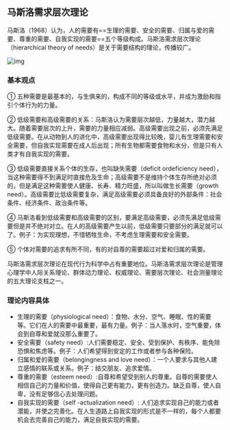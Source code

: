 ## 马斯洛需求层次理论

马斯洛（1968）认为，人的需要有==生理的需要、安全的需要、归属与爱的需要、尊重的需要、自我实现的需要==五个等级构成。马斯洛需求层次理论（hierarchical theory of needs）是关于需要结构的理论，传播较广。

![img](https://bkimg.cdn.bcebos.com/pic/ac6eddc451da81cb2fac00e55f66d0160924314b?x-bce-process=image/watermark,image_d2F0ZXIvYmFpa2U4MA==,g_7,xp_5,yp_5)

### 基本观点

① 五种需要是最基本的，与生俱来的，构成不同的等级或水平，并成为激励和指引个体行为的力量。

② 低级需要和高级需要的关系：马斯洛认为需要层次越低，力量越大，潜力越大。随着需要层次的上升，需要的力量相应减弱。高级需要出现之前，必须先满足低级需要。在从动物到人的进化中，高级需要出现得比较晚，婴儿有生理需要和安全需要，但自我实现需要在成人后出现；所有生物都需要食物和水分，但是只有人类才有自我实现的需要。

③ 低级需要直接关系个体的生存，也叫缺失需要（deficit ordeficiency need），当这种需要得不到满足时直接危及生命；高级需要不是维持个体生存所绝对必须的，但是满足这种需要使人健康、长寿、精力旺盛，所以叫做生长需要（growth need）。高级需要比低级需要复杂，满足高级需要必须具备良好的外部条件：社会条件、经济条件、政治条件等。

④ 马斯洛看到低级需要和高级需要的区别，要满足高级需要，必须先满足低级需要但是并不绝对对立。在人的高级需要产生以前，低级需要只要部分的满足就可以了。例子：为实现理想，不惜牺牲生命，不考虑生理需要和安全需要。 

⑤ 个体对需要的追求有所不同，有的对自尊的需要超过对爱和归属的需要。

马斯洛需求层次理论在现代行为科学中占有重要地位。马斯洛需求层次理论是管理心理学中人际关系理论、群体动力理论、权威理论、需要层次理论、社会测量理论的五大理论支柱之一。

### 理论内容具体

- 生理的需要（physiological need）：食物、水分、空气、睡眠、性的需要等。它们在人的需要中最重要，最有力量。例子：当人落水时，空气重要，体会到自尊和爱就没那么重要了。
- 安全需要（safety need）:人们需要稳定、安全、受到保护、有秩序、能免除恐惧和焦虑等。例子：人们希望得到安定的工作或者参与各种保险。
- 归属和爱的需要（belongingness and love need）：一个人要求与其他人建立感情的联系或关系。例子：结交朋友、追求爱情。
- 尊重的需要（esteem need）:自尊和希望受到别人的尊重。自尊的需要使人相信自己的力量和价值，使得自己更有能力，更有创造力。缺乏自尊，使人自卑，没有足够信心去处理问题。
- 自我实现的需要（self -actualization need）: 人们追求实现自己的能力或者潜能，并使之完善化。在人生道路上自我实现的形式是不一样的，每个人都要机会去完善自己的能力，满足自我实现的需要。